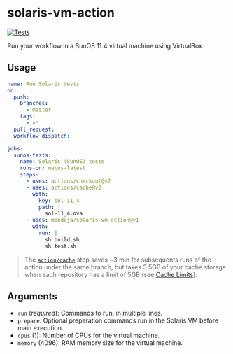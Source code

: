 # solaris-vm-action

[![Tests][tests-image]][tests-link]

Run your workflow in a SunOS 11.4 virtual machine using VirtualBox.

## Usage

```yaml
name: Run Solaris tests
on:
  push:
    branches:
      - master
    tags:
      - v*
  pull_request:
  workflow_dispatch:

jobs:
  sunos-tests:
    name: Solaris (SunOS) tests
    runs-on: macos-latest
    steps:
      - uses: actions/checkout@v2
      - uses: actions/cache@v2
        with:
          key: sol-11_4
          path: |
            sol-11_4.ova
      - uses: mondeja/solaris-vm-action@v1
        with:
          run: |
            sh build.sh
            sh test.sh
```

> The [`action/cache`][action-cache-github-link] step saves ~3 min for
 subsequents runs of the action under the same branch, but takes 3.5GB of your
 cache storage when each repository has a limit of 5GB (see
 [Cache Limits][cache-limits-link]).

## Arguments

- ``run`` (*required*): Commands to run, in multiple lines.
- ``prepare``: Optional preparation commands run in the Solaris VM before main
 execution.
- ``cpus`` (1): Number of CPUs for the virtual machine.
- ``memory`` (4096): RAM memory size for the virtual machine.


[tests-image]: https://img.shields.io/github/workflow/status/mondeja/solaris-vm-action/CI/v1?label=tests&logo=github
[tests-link]: https://github.com/mondeja/solaris-vm-action/actions/workflows/ci.yml
[action-cache-github-link]: https://github.com/actions/cache
[cache-limits-link]: https://github.com/actions/cache#cache-limits

